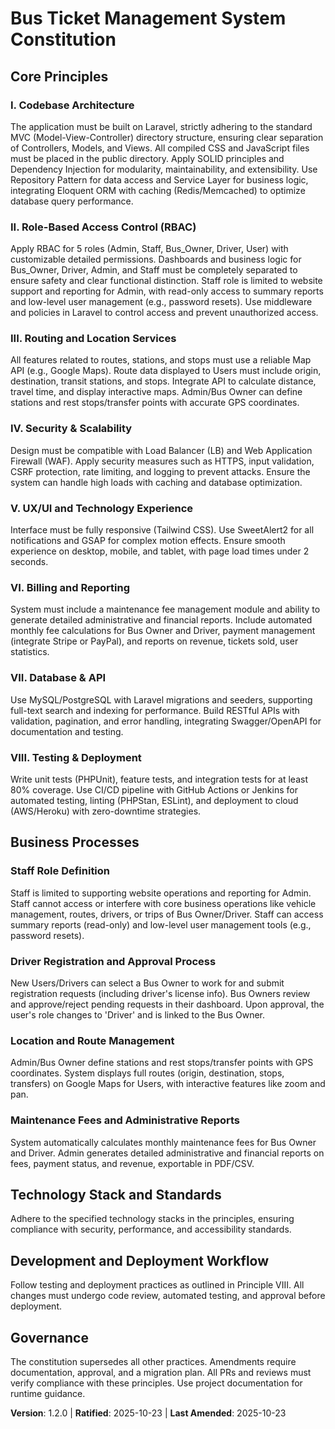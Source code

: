 <!-- Sync Impact Report
Version change: 1.1.0 -> 1.2.0
Modified principles: II, III, VI (added details for Staff role, Driver approval, Google Maps, billing)
Added sections: Business Processes
Removed sections: none
Templates requiring updates: .specify/templates/plan-template.md, .specify/templates/spec-template.md, .specify/templates/tasks-template.md
Follow-up TODOs: none
-->

# Bus Ticket Management System Constitution

## Core Principles

### I. Codebase Architecture
The application must be built on Laravel, strictly adhering to the standard MVC (Model-View-Controller) directory structure, ensuring clear separation of Controllers, Models, and Views. All compiled CSS and JavaScript files must be placed in the public directory. Apply SOLID principles and Dependency Injection for modularity, maintainability, and extensibility. Use Repository Pattern for data access and Service Layer for business logic, integrating Eloquent ORM with caching (Redis/Memcached) to optimize database query performance.

### II. Role-Based Access Control (RBAC)
Apply RBAC for 5 roles (Admin, Staff, Bus_Owner, Driver, User) with customizable detailed permissions. Dashboards and business logic for Bus_Owner, Driver, Admin, and Staff must be completely separated to ensure safety and clear functional distinction. Staff role is limited to website support and reporting for Admin, with read-only access to summary reports and low-level user management (e.g., password resets). Use middleware and policies in Laravel to control access and prevent unauthorized access.

### III. Routing and Location Services
All features related to routes, stations, and stops must use a reliable Map API (e.g., Google Maps). Route data displayed to Users must include origin, destination, transit stations, and stops. Integrate API to calculate distance, travel time, and display interactive maps. Admin/Bus Owner can define stations and rest stops/transfer points with accurate GPS coordinates.

### IV. Security & Scalability
Design must be compatible with Load Balancer (LB) and Web Application Firewall (WAF). Apply security measures such as HTTPS, input validation, CSRF protection, rate limiting, and logging to prevent attacks. Ensure the system can handle high loads with caching and database optimization.

### V. UX/UI and Technology Experience
Interface must be fully responsive (Tailwind CSS). Use SweetAlert2 for all notifications and GSAP for complex motion effects. Ensure smooth experience on desktop, mobile, and tablet, with page load times under 2 seconds.

### VI. Billing and Reporting
System must include a maintenance fee management module and ability to generate detailed administrative and financial reports. Include automated monthly fee calculations for Bus Owner and Driver, payment management (integrate Stripe or PayPal), and reports on revenue, tickets sold, user statistics.

### VII. Database & API
Use MySQL/PostgreSQL with Laravel migrations and seeders, supporting full-text search and indexing for performance. Build RESTful APIs with validation, pagination, and error handling, integrating Swagger/OpenAPI for documentation and testing.

### VIII. Testing & Deployment
Write unit tests (PHPUnit), feature tests, and integration tests for at least 80% coverage. Use CI/CD pipeline with GitHub Actions or Jenkins for automated testing, linting (PHPStan, ESLint), and deployment to cloud (AWS/Heroku) with zero-downtime strategies.

## Business Processes

### Staff Role Definition
Staff is limited to supporting website operations and reporting for Admin. Staff cannot access or interfere with core business operations like vehicle management, routes, drivers, or trips of Bus Owner/Driver. Staff can access summary reports (read-only) and low-level user management tools (e.g., password resets).

### Driver Registration and Approval Process
New Users/Drivers can select a Bus Owner to work for and submit registration requests (including driver's license info). Bus Owners review and approve/reject pending requests in their dashboard. Upon approval, the user's role changes to 'Driver' and is linked to the Bus Owner.

### Location and Route Management
Admin/Bus Owner define stations and rest stops/transfer points with GPS coordinates. System displays full routes (origin, destination, stops, transfers) on Google Maps for Users, with interactive features like zoom and pan.

### Maintenance Fees and Administrative Reports
System automatically calculates monthly maintenance fees for Bus Owner and Driver. Admin generates detailed administrative and financial reports on fees, payment status, and revenue, exportable in PDF/CSV.

## Technology Stack and Standards
Adhere to the specified technology stacks in the principles, ensuring compliance with security, performance, and accessibility standards.

## Development and Deployment Workflow
Follow testing and deployment practices as outlined in Principle VIII. All changes must undergo code review, automated testing, and approval before deployment.

## Governance
The constitution supersedes all other practices. Amendments require documentation, approval, and a migration plan. All PRs and reviews must verify compliance with these principles. Use project documentation for runtime guidance.

**Version**: 1.2.0 | **Ratified**: 2025-10-23 | **Last Amended**: 2025-10-23
